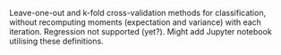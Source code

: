 Leave-one-out and k-fold cross-validation methods for classification, without recomputing moments (expectation and variance) with each iteration. Regression not supported (yet?).
Might add Jupyter notebook utilising these definitions.
